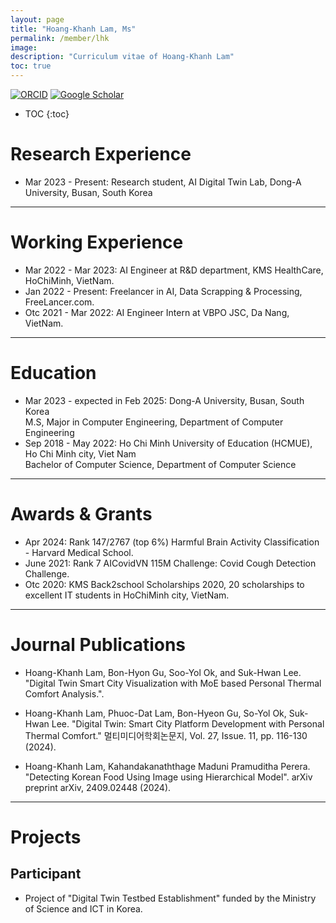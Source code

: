 ```yaml
---
layout: page
title: "Hoang-Khanh Lam, Ms"
permalink: /member/lhk
image: 
description: "Curriculum vitae of Hoang-Khanh Lam"
toc: true
---
```

  
[![ORCID](https://img.shields.io/badge/ORCID-A6CE39?style=flat-square&logo=ORCID&logoColor=white)](https://orcid.org/0009-0005-2116-4084) 
[![Google Scholar](https://img.shields.io/badge/Google%20Scholar-4285F4?style=flat-square&logo=Google+Scholar&logoColor=white)](https://scholar.google.com/citations?user=DwingmkAAAAJ)

* TOC
{:toc}
  
Research Experience
============
* Mar 2023 - Present: Research student, AI Digital Twin Lab, Dong-A University, Busan, South Korea

***

Working Experience
============

* Mar 2022 - Mar 2023: AI Engineer at R&D department, KMS HealthCare, HoChiMinh, VietNam.
* Jan 2022 - Present: Freelancer in AI, Data Scrapping & Processing, FreeLancer.com. 
* Otc 2021 - Mar 2022: AI Engineer Intern at VBPO JSC, Da Nang, VietNam.

***

Education
============
* Mar 2023 - expected in Feb 2025: Dong-A University, Busan, South Korea <br> M.S, Major in Computer Engineering, Department of Computer Engineering
* Sep 2018 - May 2022: Ho Chi Minh University of Education (HCMUE), Ho Chi Minh city, Viet Nam <br> Bachelor of Computer Science, Department of Computer Science

***

Awards & Grants
============
* Apr 2024: Rank 147/2767 (top 6%) Harmful Brain Activity Classification - Harvard Medical School.
* June 2021: Rank 7 AICovidVN 115M Challenge: Covid Cough Detection Challenge.
* Otc 2020: KMS Back2school Scholarships 2020, 20 scholarships to excellent IT students in HoChiMinh city, VietNam.

***

Journal Publications
============
* Hoang-Khanh Lam, Bon-Hyon Gu, Soo-Yol Ok, and Suk-Hwan Lee. "Digital Twin Smart City Visualization with MoE based Personal Thermal Comfort Analysis.".

* Hoang-Khanh Lam, Phuoc-Dat Lam, Bon-Hyeon Gu, So-Yol Ok, Suk-Hwan Lee. "Digital Twin: Smart City Platform Development with Personal Thermal Comfort." 멀티미디어학회논문지, Vol. 27, Issue. 11, pp. 116-130 (2024).

* Hoang-Khanh Lam, Kahandakanaththage Maduni Pramuditha Perera. "Detecting Korean Food Using Image using Hierarchical Model". arXiv preprint arXiv, 2409.02448 (2024).

***

Projects
============

Participant
------------
* Project of "Digital Twin Testbed Establishment" funded by the Ministry of Science and ICT in Korea.


